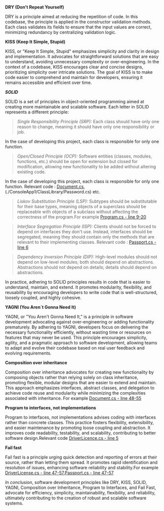 **DRY (Don't Repeat Yourself)**

  DRY is a principle aimed at reducing the repetition of code. In this codebase, the principle is applied in the constructor validation methods. Each class validates its fields to ensure that the input values are correct, minimizing redundancy by centralizing validation logic.

**KISS (Keep It Simple, Stupid)**

  KISS, or "Keep It Simple, Stupid" emphasizes simplicity and clarity in design and implementation. It advocates for straightforward solutions that are easy to understand, avoiding unnecessary complexity or over-engineering. In the context of a codebase, KISS encourages clear and concise designs, prioritizing simplicity over intricate solutions. The goal of KISS is to make code easier to comprehend and maintain for developers, ensuring it remains accessible and efficient over time.

***SOLID***

SOLID is a set of principles in object-oriented programming aimed at creating more maintainable and scalable software. Each letter in SOLID represents a different principle:

> *Single Responsibility Principle (SRP):* Each class should have only one reason to change, meaning it should have only one responsibility or job.

In the case of developing this project, each class is responsible for only one function.

> *Open/Closed Principle (OCP):* Software entities (classes, modules, functions, etc.) should be open for extension but closed for modification, allowing new functionality to be added without altering existing code.

In the case of developing this project, each class is responsible for only one function. Relevant code : [Document.cs](./ConsoleApp1/ClassLibrary/Document.cs), (./ConsoleApp1/ClassLibrary/Password.cs) etc.

> *Liskov Substitution Principle (LSP):* Subtypes should be substitutable for their base types, meaning objects of a superclass should be replaceable with objects of a subclass without affecting the correctness of the program.For example [Program.cs - line 9-20](./ConsoleApp1/ConsoleApp/Program.cs#9-20)

>*Interface Segregation Principle (ISP):* Clients should not be forced to depend on interfaces they don't use. Instead, interfaces should be segregated, meaning they should contain only the methods that are relevant to their implementing classes. Relevant code : [Passport.cs - line 6](./ConsoleAdd1/ClassLibrary/Passport.cs#6)

>*Dependency Inversion Principle (DIP):* High-level modules should not depend on low-level modules; both should depend on abstractions. Abstractions should not depend on details; details should depend on abstractions.

In practice, adhering to SOLID principles results in code that is easier to understand, maintain, and extend. It promotes modularity, flexibility, and reusability by encouraging developers to write code that is well-structured, loosely coupled, and highly cohesive.

**YAGNI (You Aren`t Gonna Need It)**

YAGNI, or "You Aren't Gonna Need It," is a principle in software development advocating against over-engineering or adding functionality prematurely. By adhering to YAGNI, developers focus on delivering the necessary functionality efficiently, without wasting time or resources on features that may never be used. This principle encourages simplicity, agility, and a pragmatic approach to software development, allowing teams to adapt and evolve their codebase based on real user feedback and evolving requirements.

**Composition over inheritance**

Composition over inheritance advocates for creating new functionality by composing objects rather than relying solely on class inheritance, promoting flexible, modular designs that are easier to extend and maintain. This approach emphasizes interfaces, abstract classes, and delegation to achieve code reuse and modularity while minimizing the complexities associated with inheritance. For example [Document.cs - line 48-55](./ConsoleApp1/ClassLibrary/Document.cs#48-55)

**Program to interfaces, not implementations**

Program to interfaces, not implementations advises coding with interfaces rather than concrete classes. This practice fosters flexibility, extensibility, and easier maintenance by promoting loose coupling and abstraction. It improves code readability, testability, and scalability, contributing to better software design.Relevant code [DriverLicence.cs - line 5](./ConsoleApp1/ClassLibrary/DriverLicense.cs#5)

**Fail fast**

Fail fast is a principle urging quick detection and reporting of errors at their source, rather than letting them spread. It promotes rapid identification and resolution of issues, enhancing software reliability and stability.For example [DriverLicense.cs - line 47-57](./ConsoleApp1/ClassLibrary/DriverLicense.cs#19-26),[Passport.cs - line 47-57](./ConsoleApp1/ClassLibrary/Passport.cs#47-57)

*In conclusion*, software development principles like DRY, KISS, SOLID, YAGNI, Composition over Inheritance, Program to Interfaces, and Fail Fast, advocate for efficiency, simplicity, maintainability, flexibility, and reliability, ultimately contributing to the creation of robust and scalable software systems.

